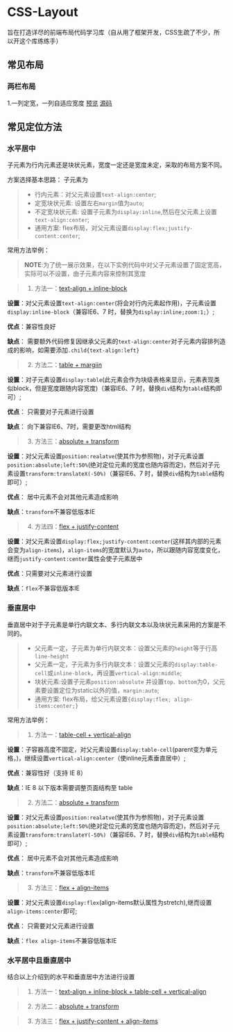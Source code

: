 # CSS-Layout
旨在打造详尽的前端布局代码学习库（自从用了框架开发，CSS生疏了不少，所以开这个库练练手）

## 常见布局

### 两栏布局
1.一列定宽，一列自适应宽度
[预览](https://hellowor1d.github.io/cssLayout/app/two-column-layout/specific-width%2Bresponsing-column/float%2Bmargin.html)    [源码]()

## 常见定位方法
### 水平居中

子元素为行内元素还是块状元素，宽度一定还是宽度未定，采取的布局方案不同。

方案选择基本思路：
子元素为

> * 行内元素：对父元素设置`text-align:center`;
> * 定宽块状元素: 设置左右`margin`值为`auto`;
> * 不定宽块状元素: 设置子元素为`display:inline`,然后在父元素上设置`text-align:center`;
> * 通用方案: flex布局，对父元素设置`display:flex;justify-content:center`;

常用方法举例：
> **NOTE**:为了统一展示效果，在以下实例代码中对父子元素设置了固定宽高，实际可以不设置，由子元素内容来控制其宽度

>1. 方法一：[text-align + inline-block](https://hellowor1d.github.io/cssLayout/app/居中布局/居中布局-水平居中（text-align%20%2B%20inline-block）.html)

**设置**：对父元素设置`text-align:center`(将会对行内元素起作用)，子元素设置`display:inline-block`（兼容IE6、7 时，替换为`display:inline;zoom:1;`）;

**优点**：兼容性良好

**缺点**： 需要额外代码修复因继承父元素的`text-align:center`对子元素内容排列造成的影响，如需要添加`.child{text-align:left}`


>2. 方法二：[table + margiin](https://hellowor1d.github.io/cssLayout/app/居中布局/居中布局-水平居中（table%20%2B%20margin）.html)

**设置**：对子元素设置`display:table`(此元素会作为块级表格来显示，元素表现类似block，但是宽度跟随内容宽度)（兼容IE6、7 时，替换`div`结构为`table`结构即可）;

**优点**： 只需要对子元素进行设置

**缺点**： 向下兼容IE6、7时，需要更改html结构

>3. 方法三：[absolute + transform](https://hellowor1d.github.io/cssLayout/app/居中布局/居中布局-水平居中（absolute%20%2B%20transform）.html)

**设置**：对父元素设置`position:realatve`(使其作为参照物)，对子元素设置`position:absolute;left:50%`(绝对定位元素的宽度也随内容而定)，然后对子元素设置`transform:translateX(-50%)`（兼容IE6、7 时，替换`div`结构为`table`结构即可）;

**优点**： 居中元素不会对其他元素造成影响

**缺点**：`transform`不兼容低版本IE

>4. 方法四：[flex + justify-content](https://hellowor1d.github.io/cssLayout/app/居中布局/居中布局-水平居中（flex%20%2B%20justify-content）.html)

**设置**：对父元素设置`display:flex;justify-content:center`(这样其内部的元素会变为`align-items`)，`align-items`的宽度默认为`auto`，所以跟随内容宽度变化，继而`justify-content:center`属性会使子元素居中

**优点**：只需要对父元素进行设置

**缺点**：`flex`不兼容低版本IE


### 垂直居中

垂直居中对于子元素是单行内联文本、多行内联文本以及块状元素采用的方案是不同的。

> * 父元素一定，子元素为单行内联文本：设置父元素的`height`等于行高`line-height`
> * 父元素一定，子元素为多行内联文本：设置父元素的`display:table-cell`或`inline-block`，再设置`vertical-align:middle`;
> * 块状元素:设置子元素`position:absolute` 并设置`top、bottom`为0，父元素要设置定位为static以外的值，`margin:auto`;
> * 通用方案: flex布局，给父元素设置`{display:flex; align-items:center;}`

常用方法举例：

>1. 方法一：[table-cell + vertical-align](https://hellowor1d.github.io/cssLayout/app/居中布局/居中布局-垂直居中（table-cell%20%2B%20vertical-align）.html)

**设置**：子容器高度不固定，对父元素设置`display:table-cell`(parent变为单元格，)，继续设置`vertical-align:center`（使inline元素垂直居中）;

**优点**：兼容性好（支持 IE 8）


**缺点**：IE 8 以下版本需要调整页面结构至 table

>2. 方法二：[absolute + transform](https://hellowor1d.github.io/cssLayout/app/居中布局/居中布局-垂直居中（absolute%20%2B%20transform）.html)

**设置**：对父元素设置`position:realatve`(使其作为参照物)，对子元素设置`position:absolute;left:50%`(绝对定位元素的宽度也随内容而定)，然后对子元素设置`transform:translateY(-50%)`（兼容IE6、7 时，替换`div`结构为`table`结构即可）;

**优点**： 居中元素不会对其他元素造成影响

**缺点**：`transform`不兼容低版本IE

>3. 方法三：[flex + align-items](https://hellowor1d.github.io/cssLayout/app/居中布局/居中布局-垂直居中（flex%20%2B%20align-items）.html)

**设置**：对父元素设置`display:flex`(align-items默认属性为stretch),继而设置`align-items:center`即可;

**优点**： 只需要对父元素进行设置

**缺点**：`flex align-items`不兼容低版本IE



### 水平居中且垂直居中

结合以上介绍到的水平和垂直居中方法进行设置

>1. 方法一：[text-align + inline-block + table-cell + vertical-align](https://hellowor1d.github.io/cssLayout/app/居中布局/居中布局-完全居中（text-align%20%2B%20inline-block%20%2B%20table-cell%20%2B%20vertical-align）.html)

>2. 方法二：[absolute + transform](https://hellowor1d.github.io/cssLayout/app/居中布局/居中布局-完全居中（absolute%20%2B%20transform）.html)

>3. 方法三：[flex + justify-content + align-items](https://hellowor1d.github.io/cssLayout/app/居中布局/居中布局-完全居中（flex%20%2B%20justify-content%20%2B%20align-items）.html)